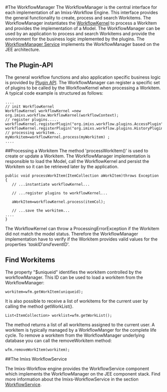 #The WorkflowManager
The WorkflowManager is the central interface for each implementation of an Imixs-Workflow Engine. This interface provides the general functionality to create, process and search Workitems. 
The WorkflowManager instantiates the [WorkflowKernel](./workflowkernel.html) to process a WorkItem and provides the implementation of a Model. The WorkflowManager can be used by an application to process and search Workitems and provide the environment for the business logic implemented by the plugins.
The [WorkflowManager Service](../engine/workflowservice.html) implements the WorkflowManager based on the JEE architecture.
 
## The Plugin-API
The general workflow functions and also application specific business logic is provided by [Plugin API](./plugin-api.html). The WorkflowManager can register a specific set of plugins to be called by the WorkflowKernel when processing a Workitem.  A typical code example is structured as follows:

    ....
    // init WorkflowKernel 
    WorkflowKernel workflowKernel =new org.imixs.workflow.WorkflowKernel(workflowContext);
    // register plugins.....
    workflowKernel.registerPlugin("org.imixs.workflow.plugins.AccessPlugin");
    workflowKernel.registerPlugin("org.imixs.workflow.plugins.HistoryPlugin");
    // processing workitem...
    myWorkitem=workflowKernel.process(myWorkitem) ;
    ....

 
 
##Processing a Workitem
The method 'processWorkItem()' is used to create or update a Workitem. The WorkflowManager implementation is responsible to load the Model, call the WorkflowKernel and persist the Workitem so it can be retrieved later by the application. 
 
    public void processWorkItem(ItemCollection aWorkItem)throws Exception {
       // ...instantiate workflowKernel...
       
       // ...register plugins to workflowKernel...
       
       aWorkItem=workflowKernel.process(itemCol);
       
       // ...save the workitem...
    ....
    }

The WorkflowKernel can throw a ProcessingErrorException if the Workitem did not match the model status.  Therefore the WorkflowManager implementation have to verify if the Workitem provides valid values for the properties '$taskID' and '$eventID'.  
 
## Find Workitems

The property "$uniqueid" identifies the workitem controlled by the workflowManager. This ID can be used to load a workitem from the WorkflowManager:
  
    workitem=wfm.getWorkItem(uniqueid);

It is also possible to receive a list of workitems for the current user by calling the method  getWorkList(). 
  
    List<ItemCollection> worklist=wfm.getWorkList();
  
The method returns a list of all workItems assigned to the current user.  A workitem is typically managed by a WorkflowManger for the complete life cycle.  To remove a workitem from the WorkflowManager underlying database you can call the removeWorkitem method:
  
    wfm.removeWorkItem(workitem);
 
##The Imixs WorkflowService
 
The Imixs-Workflow engine provides the WorkflowService component which implements the WorkflowManager  on the JEE component stack.   Find more information about the Imixs-WorkflowService in the section [WorkflowService](../engine/workflowservice.html).    

